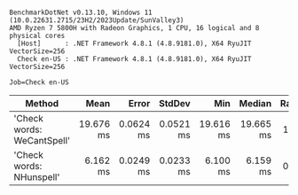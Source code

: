```

BenchmarkDotNet v0.13.10, Windows 11 (10.0.22631.2715/23H2/2023Update/SunValley3)
AMD Ryzen 7 5800H with Radeon Graphics, 1 CPU, 16 logical and 8 physical cores
  [Host]      : .NET Framework 4.8.1 (4.8.9181.0), X64 RyuJIT VectorSize=256
  Check en-US : .NET Framework 4.8.1 (4.8.9181.0), X64 RyuJIT VectorSize=256

Job=Check en-US  

```
| Method                     | Mean      | Error     | StdDev    | Min       | Median    | Ratio |
|--------------------------- |----------:|----------:|----------:|----------:|----------:|------:|
| &#39;Check words: WeCantSpell&#39; | 19.676 ms | 0.0624 ms | 0.0521 ms | 19.616 ms | 19.665 ms |  1.00 |
| &#39;Check words: NHunspell&#39;   |  6.162 ms | 0.0249 ms | 0.0233 ms |  6.100 ms |  6.159 ms |  0.31 |
